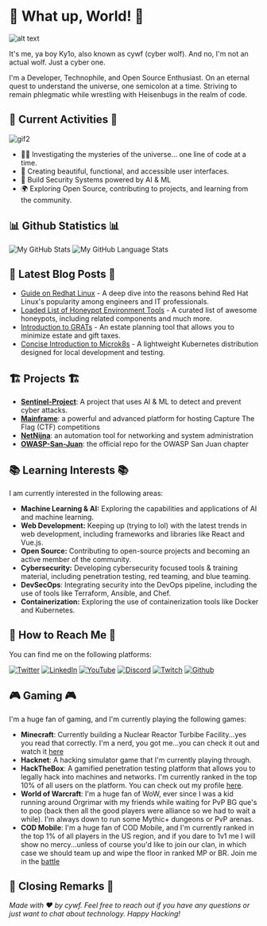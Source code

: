 # 🚀 What up, World! 🚀

![alt text](https://camo.githubusercontent.com/ebad9cab74600c6ee561ef2649a5b29cfa05bc7ab656573640ef72ffbbd5a3ae/68747470733a2f2f6d656469612e67697068792e636f6d2f6d656469612f76312e59326c6b505463354d4749334e6a45784d6a49794d7a67785a4459315a44426d4e7a55785a6d466a4d6a55314e475132596a59335a6d597a4d574e694e4455354d4442695a535a6a6444316e2f74384a31656156797a326a70314954306c512f67697068792e676966)

It's me, ya boy Ky1o, also known as cywf (cyber wolf). And no, I'm not an actual wolf. Just a cyber one.

I'm a Developer, Technophile, and Open Source Enthusiast. On an eternal quest to understand the universe, one semicolon at a time. Striving to remain phlegmatic while wrestling with Heisenbugs in the realm of code.

## 🎉 Current Activities 🎉

![gif2](https://media.giphy.com/media/Z543HuFdQAmkg/giphy.gif)

- 🕵️‍♀️ Investigating the mysteries of the universe... one line of code at a time.
- 🎨 Creating beautiful, functional, and accessible user interfaces.
- 🚀 Build Security Systems powered by AI & ML
- 🌍 Exploring Open Source, contributing to projects, and learning from the community.

## 📊 Github Statistics 📊

![My GitHub Stats](https://github-readme-stats.vercel.app/api/?username=cywf&count_private=true&theme=tokyonight&showicons=true)
![My GitHub Language Stats](https://github-readme-stats.vercel.app/api/top-langs/?username=cywf&langs_count=5&theme=tokyonight)

## 📝 Latest Blog Posts 📝

- [Guide on Redhat Linux](https://gist.github.com/cywf/redhat-linux.md) - A deep dive into the reasons behind Red Hat Linux's popularity among engineers and IT professionals.
- [Loaded List of Honeypot Environment Tools](https://gist.github.com/cywf/honeypots.md) - A curated list of awesome honeypots, including related components and much more.
- [Introduction to GRATs](https://gist.github.com/cywf/grats.md) - An estate planning tool that allows you to minimize estate and gift taxes.
- [Concise Introduction to Microk8s](https://gist.github.com/cywf/microk8s.md) - A lightweight Kubernetes distribution designed for local development and testing.

## 🏗️ Projects 🏗️

- [**Sentinel-Project**](https://github.com/folkvarlabs/sentinel-project): A project that uses AI & ML to detect and prevent cyber attacks. 
- [**Mainframe**](https://github.com/cywf/mainframe): a powerful and advanced platform for hosting Capture The Flag (CTF) competitions
- [**NetNijna**](https://github.com/cywf/netninja): an automation tool for networking and system administration
- [**OWASP-San-Juan**](https://github.com/cywf/www-chapter-san-juan): the official repo for the OWASP San Juan chapter

## 📚 Learning Interests 📚

I am currently interested in the following areas:

- **Machine Learning & AI:** Exploring the capabilities and applications of AI and machine learning.
- **Web Development:** Keeping up (trying to lol) with the latest trends in web development, including frameworks and libraries like React and Vue.js.
- **Open Source:** Contributing to open-source projects and becoming an active member of the community.
- **Cybersecurity:** Developing cybersecurity focused tools & training material, including penetration testing, red teaming, and blue teaming.
- **DevSecOps**: Integrating security into the DevOps pipeline, including the use of tools like Terraform, Ansible, and Chef.
- **Containerization:** Exploring the use of containerization tools like Docker and Kubernetes.

## 📮 How to Reach Me 📮

You can find me on the following platforms:

[![Twitter](https://img.shields.io/twitter/follow/cwfpk?style=social)](https://twitter.com/cwfpk)
[![LinkedIn](https://img.shields.io/badge/LinkedIn-0077B5?style=for-the-badge&logo=linkedin&logoColor=white)](https://www.linkedin.com/in/kparisher/)
[![YouTube](https://img.shields.io/badge/YouTube-FF0000?style=for-the-badge&logo=youtube&logoColor=white)](https://www.youtube.com/@thealt-f4society936)
[![Discord](https://img.shields.io/badge/Discord-7289DA?style=for-the-badge&logo=discord&logoColor=white)](https://discord.gg/nQgTBZZrA4)
[![Twitch](https://img.shields.io/badge/Twitch-9146FF?style=for-the-badge&logo=twitch&logoColor=white)](https://www.twitch.tv/altf4society)
[![Github](https://img.shields.io/badge/GitHub-100000?style=for-the-badge&logo=github&logoColor=white)](https://github.com/cywf)

## 🎮 Gaming 🎮

I'm a huge fan of gaming, and I'm currently playing the following games:

- **Minecraft**: Currently building a Nuclear Reactor Turbibe Facility...yes you read that correctly. I'm a nerd, you got me...you can check it out and watch it [here](https://www.youtube.com/watch?v=ag0bRABA0Nw&t=101s)
- **Hacknet**: A hacking simulator game that I'm currently playing through. 
- **HackTheBox**: A gamified penetration testing platform that allows you to legally hack into machines and networks. I'm currently ranked in the top 10% of all users on the platform. You can check out my profile [here](https://app.hackthebox.com/profile/752236).
- **World of Warcraft**: I'm a huge fan of WoW, ever since I was a kid running around Orgrimar with my friends while waiting for PvP BG que's to pop (back then all the good players were alliance so we had to wait a while). I'm always down to run some Mythic+ dungeons or PvP arenas.
- **COD Mobile**: I'm a huge fan of COD Mobile, and I'm currently ranked in the top 1% of all players in the US region, and if you dare to 1v1 me I will show no mercy...unless of course you'd like to join our clan, in which case we should team up and wipe the floor in ranked MP or BR. Join me in the [battle](https://www.callofduty.com/cdn/invite/west/system_en_US.html)

## 📜 Closing Remarks 📜

_Made with :heart: by cywf. Feel free to reach out if you have any questions or just want to chat about technology. Happy Hacking!_
